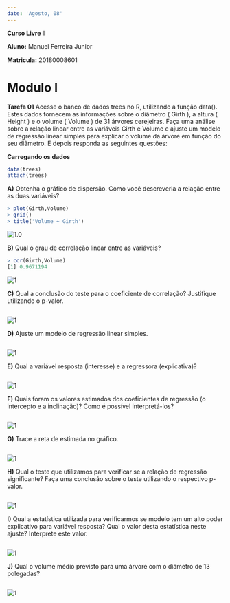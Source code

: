 ```yaml
---
date: 'Agosto, 08'
---
```

**Curso Livre II**

**Aluno:** Manuel Ferreira Junior

**Matricula:** 20180008601 

# Modulo I


**Tarefa 01** Acesse o banco de dados trees no R, utilizando a função data(). Estes dados fornecem as informações sobre o diâmetro ( Girth ), a altura ( Height ) e o volume ( Volume ) de 31 árvores cerejeiras. Faça uma análise sobre a relação linear entre as variáveis Girth e Volume e ajuste um modelo de regressão linear simples para explicar o volume da árvore em função do seu diâmetro. E depois responda as seguintes questões:

**Carregando os dados**
~~~r
data(trees)
attach(trees)
~~~
**A)** Obtenha o gráfico de dispersão. Como você descreveria a relação entre as duas variáveis?
~~~r
> plot(Girth,Volume)
> grid()
> title('Volume ~ Girth')
~~~
![1.0]()

**B)** Qual o grau de correlação linear entre as variáveis?
~~~r
> cor(Girth,Volume)
[1] 0.9671194
~~~
![1]()

**C)** Qual a conclusão do teste para o coeficiente de correlação? Justifique utilizando o p-valor.
~~~r

~~~
![1]()

**D)** Ajuste um modelo de regressão linear simples.
~~~r

~~~
![1]()

**E)** Qual a variável resposta (interesse) e a regressora (explicativa)?
~~~r

~~~
![1]()

**F)** Quais foram os valores estimados dos coeficientes de regressão (o intercepto e a inclinação)? Como é possível interpretá-los?
~~~r

~~~
![1]()

**G)** Trace a reta de estimada no gráfico.
~~~r

~~~
![1]()

**H)** Qual o teste que utilizamos para verificar se a relação de regressão significante? Faça uma conclusão sobre o teste utilizando o respectivo p-valor.
~~~r

~~~
![1]()

**I)** Qual a estatística utilizada para verificarmos se modelo tem um alto poder explicativo para variável resposta? Qual o valor desta estatística neste ajuste? Interprete este valor.
~~~r

~~~
![1]()

**J)** Qual o volume médio previsto para uma árvore com o diâmetro de 13 polegadas?
~~~r

~~~
![1]()

